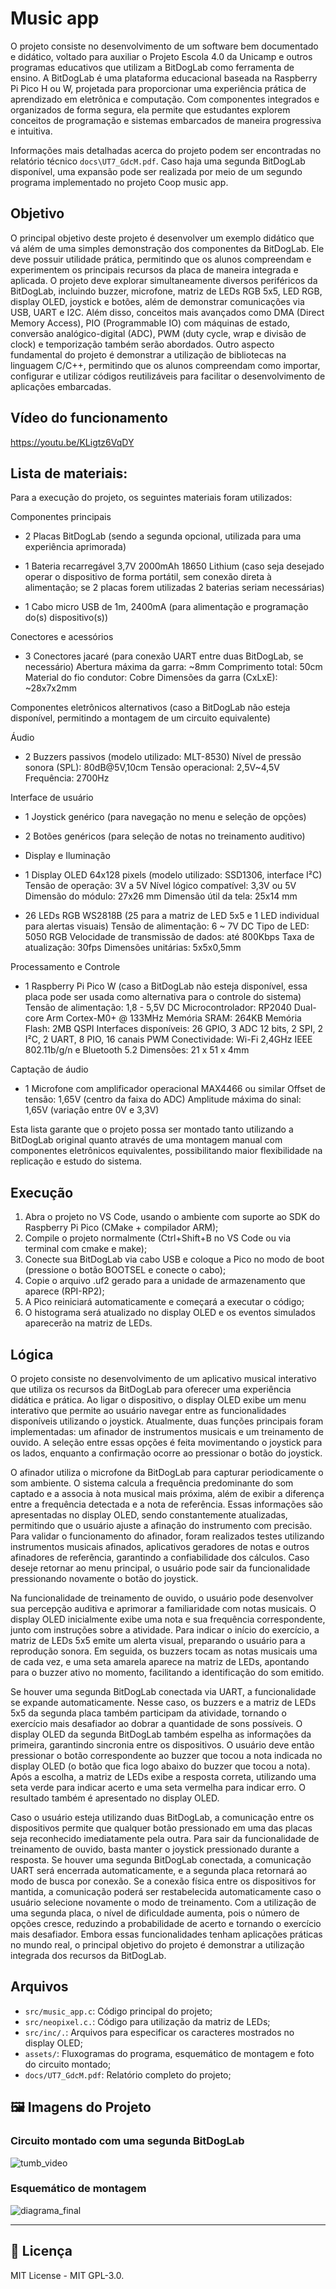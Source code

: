 # Music app

O projeto consiste no desenvolvimento de um software bem documentado e didático, voltado para
auxiliar o Projeto Escola 4.0 da Unicamp e outros programas educativos que utilizam a BitDogLab como
ferramenta de ensino. A BitDogLab é uma plataforma educacional baseada na Raspberry Pi Pico H ou W,
projetada para proporcionar uma experiência prática de aprendizado em eletrônica e computação. Com
componentes integrados e organizados de forma segura, ela permite que estudantes explorem conceitos de
programação e sistemas embarcados de maneira progressiva e intuitiva.

Informações mais detalhadas acerca do projeto podem ser encontradas no relatório técnico `docs\UT7_GdcM.pdf`. Caso haja uma segunda BitDogLab disponível, uma expansão pode ser realizada por meio de um segundo programa implementado no projeto Coop music app.

## Objetivo

O principal objetivo deste projeto é desenvolver um exemplo didático que vá além de uma simples
demonstração dos componentes da BitDogLab. Ele deve possuir utilidade prática, permitindo que os alunos
compreendam e experimentem os principais recursos da placa de maneira integrada e aplicada. O projeto deve
explorar simultaneamente diversos periféricos da BitDogLab, incluindo buzzer, microfone, matriz de LEDs
RGB 5x5, LED RGB, display OLED, joystick e botões, além de demonstrar comunicações via USB, UART e
I2C. Além disso, conceitos mais avançados como DMA (Direct Memory Access), PIO (Programmable IO)
com máquinas de estado, conversão analógico-digital (ADC), PWM (duty cycle, wrap e divisão de clock) e
temporização também serão abordados. Outro aspecto fundamental do projeto é demonstrar a utilização de
bibliotecas na linguagem C/C++, permitindo que os alunos compreendam como importar, configurar e utilizar
códigos reutilizáveis para facilitar o desenvolvimento de aplicações embarcadas.

##  Vídeo do funcionamento

https://youtu.be/KLigtz6VqDY


##  Lista de materiais: 

Para a execução do projeto, os seguintes materiais foram utilizados:

Componentes principais

- 2 Placas BitDogLab (sendo a segunda opcional, utilizada para uma experiência aprimorada)

- 1 Bateria recarregável 3,7V 2000mAh 18650 Lithium (caso seja desejado operar o dispositivo de forma portátil, sem conexão direta à alimentação; se 2 placas forem utilizadas 2 baterias seriam necessárias)

- 1 Cabo micro USB de 1m, 2400mA (para alimentação e programação do(s) dispositivo(s))

Conectores e acessórios

- 3 Conectores jacaré (para conexão UART entre duas BitDogLab, se necessário)
  Abertura máxima da garra: ~8mm
  Comprimento total: 50cm
  Material do fio condutor: Cobre
  Dimensões da garra (CxLxE): ~28x7x2mm

Componentes eletrônicos alternativos (caso a BitDogLab não esteja disponível, permitindo a montagem de um circuito equivalente)

Áudio

- 2 Buzzers passivos (modelo utilizado: MLT-8530)
  Nível de pressão sonora (SPL): 80dB@5V,10cm
  Tensão operacional: 2,5V~4,5V
  Frequência: 2700Hz

Interface de usuário

- 1 Joystick genérico (para navegação no menu e seleção de opções)

- 2 Botões genéricos (para seleção de notas no treinamento auditivo)

- Display e Iluminação

- 1 Display OLED 64x128 pixels (modelo utilizado: SSD1306, interface I²C)
  Tensão de operação: 3V a 5V
  Nível lógico compatível: 3,3V ou 5V
  Dimensão do módulo: 27x26 mm
  Dimensão útil da tela: 25x14 mm

- 26 LEDs RGB WS2818B (25 para a matriz de LED 5x5 e 1 LED individual para alertas visuais)
  Tensão de alimentação: 6 ~ 7V DC
  Tipo de LED: 5050 RGB
  Velocidade de transmissão de dados: até 800Kbps
  Taxa de atualização: 30fps
  Dimensões unitárias: 5x5x0,5mm

Processamento e Controle

- 1 Raspberry Pi Pico W (caso a BitDogLab não esteja disponível, essa placa pode ser usada como alternativa para o controle do sistema)
  Tensão de alimentação: 1,8 - 5,5V DC
  Microcontrolador: RP2040 Dual-core Arm Cortex-M0+ @ 133MHz
  Memória SRAM: 264KB
  Memória Flash: 2MB QSPI
  Interfaces disponíveis: 26 GPIO, 3 ADC 12 bits, 2 SPI, 2 I²C, 2 UART, 8 PIO, 16 canais PWM
  Conectividade: Wi-Fi 2,4GHz IEEE 802.11b/g/n e Bluetooth 5.2
  Dimensões: 21 x 51 x 4mm

Captação de áudio

- 1 Microfone com amplificador operacional MAX4466 ou similar
  Offset de tensão: 1,65V (centro da faixa do ADC)
  Amplitude máxima do sinal: 1,65V (variação entre 0V e 3,3V)

Esta lista garante que o projeto possa ser montado tanto utilizando a BitDogLab original quanto através de uma montagem manual com componentes eletrônicos equivalentes, possibilitando maior flexibilidade na replicação e estudo do sistema.


## Execução

1. Abra o projeto no VS Code, usando o ambiente com suporte ao SDK do Raspberry Pi Pico (CMake + compilador ARM);
2. Compile o projeto normalmente (Ctrl+Shift+B no VS Code ou via terminal com cmake e make);
3. Conecte sua BitDogLab via cabo USB e coloque a Pico no modo de boot (pressione o botão BOOTSEL e conecte o cabo);
4. Copie o arquivo .uf2 gerado para a unidade de armazenamento que aparece (RPI-RP2);
5. A Pico reiniciará automaticamente e começará a executar o código;
6. O histograma será atualizado no display OLED e os eventos simulados aparecerão na matriz de LEDs.

## Lógica

O projeto consiste no desenvolvimento de um aplicativo musical interativo que utiliza os recursos da BitDogLab para oferecer uma experiência didática e prática. Ao ligar o dispositivo, o display OLED exibe um menu interativo que permite ao usuário navegar entre as funcionalidades disponíveis utilizando o joystick. Atualmente, duas funções principais foram implementadas: um afinador de instrumentos musicais e um treinamento de ouvido. A seleção entre essas opções é feita movimentando o joystick para os lados, enquanto a confirmação ocorre ao pressionar o botão do joystick.

O afinador utiliza o microfone da BitDogLab para capturar periodicamente o som ambiente. O sistema calcula a frequência predominante do som captado e a associa à nota musical mais próxima, além de exibir a diferença entre a frequência detectada e a nota de referência. Essas informações são apresentadas no display OLED, sendo constantemente atualizadas, permitindo que o usuário ajuste a afinação do instrumento com precisão. Para validar o funcionamento do afinador, foram realizados testes utilizando instrumentos musicais afinados, aplicativos geradores de notas e outros afinadores de referência, garantindo a confiabilidade dos cálculos. Caso deseje retornar ao menu principal, o usuário pode sair da funcionalidade pressionando novamente o botão do joystick.

Na funcionalidade de treinamento de ouvido, o usuário pode desenvolver sua percepção auditiva e aprimorar a familiaridade com notas musicais. O display OLED inicialmente exibe uma nota e sua frequência correspondente, junto com instruções sobre a atividade. Para indicar o início do exercício, a matriz de LEDs 5x5 emite um alerta visual, preparando o usuário para a reprodução sonora. Em seguida, os buzzers tocam as notas musicais uma de cada vez, e uma seta amarela aparece na matriz de LEDs, apontando para o buzzer ativo no momento, facilitando a identificação do som emitido.

Se houver uma segunda BitDogLab conectada via UART, a funcionalidade se expande automaticamente. Nesse caso, os buzzers e a matriz de LEDs 5x5 da segunda placa também participam da atividade, tornando o exercício mais desafiador ao dobrar a quantidade de sons possíveis. O display OLED da segunda BitDogLab também espelha as informações da primeira, garantindo sincronia entre os dispositivos. O usuário deve então pressionar o botão correspondente ao buzzer que tocou a nota indicada no display OLED (o botão que fica logo abaixo do buzzer que tocou a nota). Após a escolha, a matriz de LEDs exibe a resposta correta, utilizando uma seta verde para indicar acerto e uma seta vermelha para indicar erro. O resultado também é apresentado no display OLED.

Caso o usuário esteja utilizando duas BitDogLab, a comunicação entre os dispositivos permite que qualquer botão pressionado em uma das placas seja reconhecido imediatamente pela outra. Para sair da funcionalidade de treinamento de ouvido, basta manter o joystick pressionado durante a resposta. Se houver uma segunda BitDogLab conectada, a comunicação UART será encerrada automaticamente, e a segunda placa retornará ao modo de busca por conexão. Se a conexão física entre os dispositivos for mantida, a comunicação poderá ser restabelecida automaticamente caso o usuário selecione novamente o modo de treinamento. Com a utilização de uma segunda placa, o nível de dificuldade aumenta, pois o número de opções cresce, reduzindo a probabilidade de acerto e tornando o exercício mais desafiador. Embora essas funcionalidades tenham aplicações práticas no mundo real, o principal objetivo do projeto é demonstrar a utilização integrada dos recursos da BitDogLab.


##  Arquivos

- `src/music_app.c`: Código principal do projeto;
- `src/neopixel.c.`: Código para utilização da matriz de LEDs;
- `src/inc/.`: Arquivos para especificar os caracteres mostrados no display OLED;
- `assets/`: Fluxogramas do programa, esquemático de montagem e foto do circuito montado;
- `docs/UT7_GdcM.pdf`: Relatório completo do projeto;

## 🖼️ Imagens do Projeto

### Circuito montado com uma segunda BitDogLab
![tumb_video](./assets/tumb_video.jpg)

### Esquemático de montagem
![diagrama_final](./assets/diagrama_final.png)

---

## 📜 Licença
MIT License - MIT GPL-3.0.

